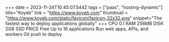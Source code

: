 +++
date = 2023-11-24T10:45:07.544Z
tags = ["paas", "hosting-dynamic"]
title="Koyeb"
link = "https://www.koyeb.com"
thumbnail = "https://www.koyeb.com/static/favicon/favicon-32x32.png"
snippet="The fastest way to deploy applications globally"
+++
CPU 0.1
RAM 256MB
DISK 2GB SSD
PRICE Free
Up to 16 applications
Run web apps, APIs, and workers
Git push to deploy
